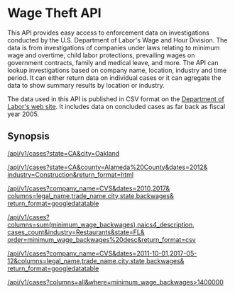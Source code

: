 # Wage Theft API

This API provides easy access to enforcement data on investigations conducted by the U.S. Department of Labor's Wage and Hour Division. The data is from investigations of companies under laws relating to minimum wage and overtime, child labor protections, prevailing wages on government contracts, family and medical leave, and more. The API can lookup investigations based on company name, location, industry and time period.  It can either return data on individual cases or it can agregate the data to show summary results by location or industry. 

The data used in this API is published in CSV format on the [Department of Labor's web site](https://enforcedata.dol.gov/views/data_catalogs.php). It includes data on concluded cases as far back as fiscal year 2005.

## Synopsis

[/api/v1/cases?state=CA&city=Oakland](http://stopwagetheft.stanford.edu/api/v1/cases?state=CA&city=Oakland)

[/api/v1/cases?state=CA&county=Alameda%20County&dates=2012& industry=Construction&return_format=html](http://stopwagetheft.stanford.edu/api/v1/cases?state=CA&county=Alameda%20County&dates=2012&industry=Construction&return_format=html)

[/api/v1/cases?company_name=CVS&dates=2010,2017& columns=legal_name,trade_name,city,state,backwages& return_format=googledatatable](http://stopwagetheft.stanford.edu/api/v1/cases?company_name=CVS&dates=2010,2017&columns=legal_name,trade_name,city,state,backwages&return_format=googledatatable)

[/api/v1/cases?columns=sum(minimum_wage_backwages),naics4_description, cases_count&industry=Restaurants&state=FL& order=minimum_wage_backwages%20desc&return_format=csv](http://stopwagetheft.stanford.edu/api/v1/cases?columns=sum\(minimum_wage_backwages\),naics4_description,cases_count&industry=Restaurants&state=FL&order=minimum_wage_backwages%20desc&return_format=csv)

[/api/v1/cases?company_name=CVS&dates=2011-10-01,2017-05-12&columns=legal_name,trade_name,city,state,backwages& return_format=googledatatable](http://stopwagetheft.stanford.edu/api/v1/cases?company_name=CVS&dates=2011-10-01,2017-05-12&columns=legal_name,trade_name,city,state,backwages&return_format=googledatatable)

[/api/v1/cases?columns=all&where=minimum_wage_backwages>1400000](http://stopwagetheft.stanford.edu/api/v1/cases?columns=all&where=minimum_wage_backwages>1400000)
